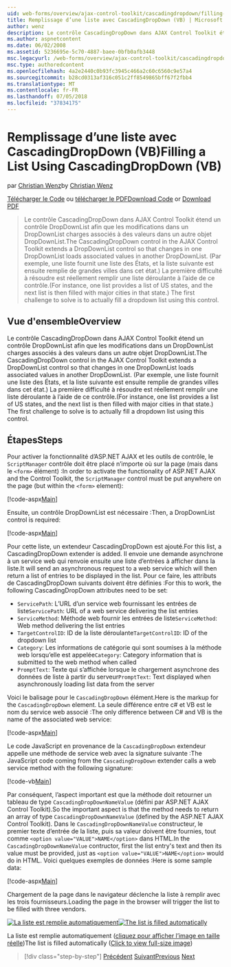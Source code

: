 ```yaml
---
uid: web-forms/overview/ajax-control-toolkit/cascadingdropdown/filling-a-list-using-cascadingdropdown-vb
title: Remplissage d’une liste avec CascadingDropDown (VB) | Microsoft Docs
author: wenz
description: Le contrôle CascadingDropDown dans AJAX Control Toolkit étend un contrôle DropDownList afin que les modifications dans un DropDownList charges associés à des valeurs dans anoth...
ms.author: aspnetcontent
ms.date: 06/02/2008
ms.assetid: 5236695e-5c70-4887-baee-0bfb0afb3448
msc.legacyurl: /web-forms/overview/ajax-control-toolkit/cascadingdropdown/filling-a-list-using-cascadingdropdown-vb
msc.type: authoredcontent
ms.openlocfilehash: 4a2e2440c0b93fc3945c466a2c60c6560c9e57a4
ms.sourcegitcommit: b28cd0313af316c051c2ff8549865bff67f2fbb4
ms.translationtype: MT
ms.contentlocale: fr-FR
ms.lasthandoff: 07/05/2018
ms.locfileid: "37834175"
---
```

<a name="filling-a-list-using-cascadingdropdown-vb"></a><span data-ttu-id="513ef-103">Remplissage d’une liste avec CascadingDropDown (VB)</span><span class="sxs-lookup"><span data-stu-id="513ef-103">Filling a List Using CascadingDropDown (VB)</span></span>
====================
<span data-ttu-id="513ef-104">par [Christian Wenz](https://github.com/wenz)</span><span class="sxs-lookup"><span data-stu-id="513ef-104">by [Christian Wenz](https://github.com/wenz)</span></span>

<span data-ttu-id="513ef-105">[Télécharger le Code](http://download.microsoft.com/download/9/0/7/907760b1-2c60-4f81-aeb6-ca416a573b0d/cascadingdropdown0.vb.zip) ou [télécharger le PDF](http://download.microsoft.com/download/2/d/c/2dc10e34-6983-41d4-9c08-f78f5387d32b/cascadingdropdown0VB.pdf)</span><span class="sxs-lookup"><span data-stu-id="513ef-105">[Download Code](http://download.microsoft.com/download/9/0/7/907760b1-2c60-4f81-aeb6-ca416a573b0d/cascadingdropdown0.vb.zip) or [Download PDF](http://download.microsoft.com/download/2/d/c/2dc10e34-6983-41d4-9c08-f78f5387d32b/cascadingdropdown0VB.pdf)</span></span>

> <span data-ttu-id="513ef-106">Le contrôle CascadingDropDown dans AJAX Control Toolkit étend un contrôle DropDownList afin que les modifications dans un DropDownList charges associés à des valeurs dans un autre objet DropDownList.</span><span class="sxs-lookup"><span data-stu-id="513ef-106">The CascadingDropDown control in the AJAX Control Toolkit extends a DropDownList control so that changes in one DropDownList loads associated values in another DropDownList.</span></span> <span data-ttu-id="513ef-107">(Par exemple, une liste fournit une liste des États, et la liste suivante est ensuite remplie de grandes villes dans cet état.) La première difficulté à résoudre est réellement remplir une liste déroulante à l’aide de ce contrôle.</span><span class="sxs-lookup"><span data-stu-id="513ef-107">(For instance, one list provides a list of US states, and the next list is then filled with major cities in that state.) The first challenge to solve is to actually fill a dropdown list using this control.</span></span>


## <a name="overview"></a><span data-ttu-id="513ef-108">Vue d'ensemble</span><span class="sxs-lookup"><span data-stu-id="513ef-108">Overview</span></span>

<span data-ttu-id="513ef-109">Le contrôle CascadingDropDown dans AJAX Control Toolkit étend un contrôle DropDownList afin que les modifications dans un DropDownList charges associés à des valeurs dans un autre objet DropDownList.</span><span class="sxs-lookup"><span data-stu-id="513ef-109">The CascadingDropDown control in the AJAX Control Toolkit extends a DropDownList control so that changes in one DropDownList loads associated values in another DropDownList.</span></span> <span data-ttu-id="513ef-110">(Par exemple, une liste fournit une liste des États, et la liste suivante est ensuite remplie de grandes villes dans cet état.) La première difficulté à résoudre est réellement remplir une liste déroulante à l’aide de ce contrôle.</span><span class="sxs-lookup"><span data-stu-id="513ef-110">(For instance, one list provides a list of US states, and the next list is then filled with major cities in that state.) The first challenge to solve is to actually fill a dropdown list using this control.</span></span>

## <a name="steps"></a><span data-ttu-id="513ef-111">Étapes</span><span class="sxs-lookup"><span data-stu-id="513ef-111">Steps</span></span>

<span data-ttu-id="513ef-112">Pour activer la fonctionnalité d’ASP.NET AJAX et les outils de contrôle, le `ScriptManager` contrôle doit être placé n’importe où sur la page (mais dans le `<form>` élément) :</span><span class="sxs-lookup"><span data-stu-id="513ef-112">In order to activate the functionality of ASP.NET AJAX and the Control Toolkit, the `ScriptManager` control must be put anywhere on the page (but within the `<form>` element):</span></span>

[!code-aspx[Main](filling-a-list-using-cascadingdropdown-vb/samples/sample1.aspx)]

<span data-ttu-id="513ef-113">Ensuite, un contrôle DropDownList est nécessaire :</span><span class="sxs-lookup"><span data-stu-id="513ef-113">Then, a DropDownList control is required:</span></span>

[!code-aspx[Main](filling-a-list-using-cascadingdropdown-vb/samples/sample2.aspx)]

<span data-ttu-id="513ef-114">Pour cette liste, un extendeur CascadingDropDown est ajouté.</span><span class="sxs-lookup"><span data-stu-id="513ef-114">For this list, a CascadingDropDown extender is added.</span></span> <span data-ttu-id="513ef-115">Il envoie une demande asynchrone à un service web qui renvoie ensuite une liste d’entrées à afficher dans la liste.</span><span class="sxs-lookup"><span data-stu-id="513ef-115">It will send an asynchronous request to a web service which will then return a list of entries to be displayed in the list.</span></span> <span data-ttu-id="513ef-116">Pour ce faire, les attributs de CascadingDropDown suivants doivent être définies :</span><span class="sxs-lookup"><span data-stu-id="513ef-116">For this to work, the following CascadingDropDown attributes need to be set:</span></span>

- <span data-ttu-id="513ef-117">`ServicePath`: L’URL d’un service web fournissant les entrées de liste</span><span class="sxs-lookup"><span data-stu-id="513ef-117">`ServicePath`: URL of a web service delivering the list entries</span></span>
- <span data-ttu-id="513ef-118">`ServiceMethod`: Méthode web fournir les entrées de liste</span><span class="sxs-lookup"><span data-stu-id="513ef-118">`ServiceMethod`: Web method delivering the list entries</span></span>
- <span data-ttu-id="513ef-119">`TargetControlID`: ID de la liste déroulante</span><span class="sxs-lookup"><span data-stu-id="513ef-119">`TargetControlID`: ID of the dropdown list</span></span>
- <span data-ttu-id="513ef-120">`Category`: Les informations de catégorie qui sont soumises à la méthode web lorsqu’elle est appelée</span><span class="sxs-lookup"><span data-stu-id="513ef-120">`Category`: Category information that is submitted to the web method when called</span></span>
- <span data-ttu-id="513ef-121">`PromptText`: Texte qui s’affichée lorsque le chargement asynchrone des données de liste à partir du serveur</span><span class="sxs-lookup"><span data-stu-id="513ef-121">`PromptText`: Text displayed when asynchronously loading list data from the server</span></span>

<span data-ttu-id="513ef-122">Voici le balisage pour le `CascadingDropDown` élément.</span><span class="sxs-lookup"><span data-stu-id="513ef-122">Here is the markup for the `CascadingDropDown` element.</span></span> <span data-ttu-id="513ef-123">La seule différence entre c# et VB est le nom du service web associé :</span><span class="sxs-lookup"><span data-stu-id="513ef-123">The only difference between C# and VB is the name of the associated web service:</span></span>

[!code-aspx[Main](filling-a-list-using-cascadingdropdown-vb/samples/sample3.aspx)]

<span data-ttu-id="513ef-124">Le code JavaScript en provenance de la `CascadingDropDown` extendeur appelle une méthode de service web avec la signature suivante :</span><span class="sxs-lookup"><span data-stu-id="513ef-124">The JavaScript code coming from the `CascadingDropDown` extender calls a web service method with the following signature:</span></span>

[!code-vb[Main](filling-a-list-using-cascadingdropdown-vb/samples/sample4.vb)]

<span data-ttu-id="513ef-125">Par conséquent, l’aspect important est que la méthode doit retourner un tableau de type `CascadingDropDownNameValue` (défini par ASP.NET AJAX Control Toolkit).</span><span class="sxs-lookup"><span data-stu-id="513ef-125">So the important aspect is that the method needs to return an array of type `CascadingDropDownNameValue` (defined by the ASP.NET AJAX Control Toolkit).</span></span> <span data-ttu-id="513ef-126">Dans le `CascadingDropDownNameValue` constructeur, le premier texte d’entrée de la liste, puis sa valeur doivent être fournies, tout comme `<option value="VALUE">NAME</option>` dans HTML.</span><span class="sxs-lookup"><span data-stu-id="513ef-126">In the `CascadingDropDownNameValue` contructor, first the list entry's text and then its value must be provided, just as `<option value="VALUE">NAME</option>` would do in HTML.</span></span> <span data-ttu-id="513ef-127">Voici quelques exemples de données :</span><span class="sxs-lookup"><span data-stu-id="513ef-127">Here is some sample data:</span></span>

[!code-aspx[Main](filling-a-list-using-cascadingdropdown-vb/samples/sample5.aspx)]

<span data-ttu-id="513ef-128">Chargement de la page dans le navigateur déclenche la liste à remplir avec les trois fournisseurs.</span><span class="sxs-lookup"><span data-stu-id="513ef-128">Loading the page in the browser will trigger the list to be filled with three vendors.</span></span>


<span data-ttu-id="513ef-129">[![La liste est remplie automatiquement](filling-a-list-using-cascadingdropdown-vb/_static/image2.png)](filling-a-list-using-cascadingdropdown-vb/_static/image1.png)</span><span class="sxs-lookup"><span data-stu-id="513ef-129">[![The list is filled automatically](filling-a-list-using-cascadingdropdown-vb/_static/image2.png)](filling-a-list-using-cascadingdropdown-vb/_static/image1.png)</span></span>

<span data-ttu-id="513ef-130">La liste est remplie automatiquement ([cliquez pour afficher l’image en taille réelle](filling-a-list-using-cascadingdropdown-vb/_static/image3.png))</span><span class="sxs-lookup"><span data-stu-id="513ef-130">The list is filled automatically ([Click to view full-size image](filling-a-list-using-cascadingdropdown-vb/_static/image3.png))</span></span>

> [!div class="step-by-step"]
> <span data-ttu-id="513ef-131">[Précédent](using-auto-postback-with-cascadingdropdown-cs.md)
> [Suivant](using-cascadingdropdown-with-a-database-vb.md)</span><span class="sxs-lookup"><span data-stu-id="513ef-131">[Previous](using-auto-postback-with-cascadingdropdown-cs.md)
[Next](using-cascadingdropdown-with-a-database-vb.md)</span></span>
